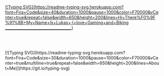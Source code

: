 [![Typing SVG](https://readme-typing-svg.herokuapp.com?font=Fira+Code&size=40&duration=1000&pause=1000&color=F70000&vCenter=true&repeat=false&width=650&height=200&lines=Hi+There%F0%9F%91%8B+My+Name+Is+Lukas+;I+love+Gaming+and+Biking
__________________________________)](https://git.io/typing-svg)

<br />
<br />
<br />
[![Typing SVG](https://readme-typing-svg.herokuapp.com?font=Fira+Code&size=30&duration=1000&pause=1000&color=F70000&vCenter=true&multiline=true&repeat=false&width=650&height=200&lines=About+Me)](https://git.io/typing-svg)

